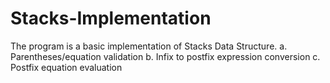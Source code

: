 # Stacks-Implementation
The program is a basic implementation of Stacks Data Structure.
a. Parentheses/equation validation
b. Infix to postfix expression conversion
c. Postfix equation evaluation
